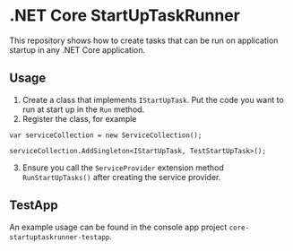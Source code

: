# .NET Core StartUpTaskRunner
This repository shows how to create tasks that can be run on application startup in any .NET Core application.

## Usage
1. Create a class that implements `IStartUpTask`. Put the code you want to run at start up in the `Run` method.
2. Register the class, for example
```
var serviceCollection = new ServiceCollection();

serviceCollection.AddSingleton<IStartUpTask, TestStartUpTask>();
```
3. Ensure you call the `ServiceProvider` extension method `RunStartUpTasks()` after creating the service provider.

## TestApp
An example usage can be found in the console app project `core-startuptaskrunner-testapp`.